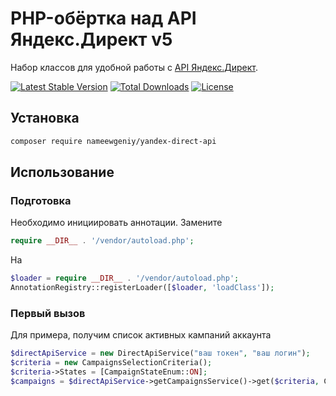 # PHP-обёртка над API Яндекс.Директ v5

Набор классов для удобной работы с [API Яндекс.Директ](https://yandex.ru/dev/direct/). 

[![Latest Stable Version](https://poser.pugx.org/nameewgeniy/yandex-direct-api/v/stable)](https://packagist.org/packages/nameewgeniy/yandex-direct-api) [![Total Downloads](https://poser.pugx.org/nameewgeniy/yandex-direct-api/downloads)](https://packagist.org/packages/nameewgeniy/yandex-direct-api) [![License](https://poser.pugx.org/nameewgeniy/yandex-direct-api/license)](https://packagist.org/packages/nameewgeniy/yandex-direct-api)

## Установка

```bash
composer require nameewgeniy/yandex-direct-api
```

## Использование

### Подготовка

Необходимо инициировать аннотации. Замените

```php
require __DIR__ . '/vendor/autoload.php';
```

На

```php
$loader = require __DIR__ . '/vendor/autoload.php';
AnnotationRegistry::registerLoader([$loader, 'loadClass']);
```

### Первый вызов

Для примера, получим список активных кампаний аккаунта 

```php
$directApiService = new DirectApiService("ваш токен", "ваш логин");
$criteria = new CampaignsSelectionCriteria();
$criteria->States = [CampaignStateEnum::ON];
$campaigns = $directApiService->getCampaignsService()->get($criteria, CampaignFieldEnum::getValues());
```
